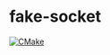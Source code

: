 # fake-socket
[![CMake](https://github.com/demogorgon1/fake-socket/actions/workflows/cmake-single-platform.yml/badge.svg)](https://github.com/demogorgon1/fake-socket/actions/workflows/cmake-single-platform.yml)
